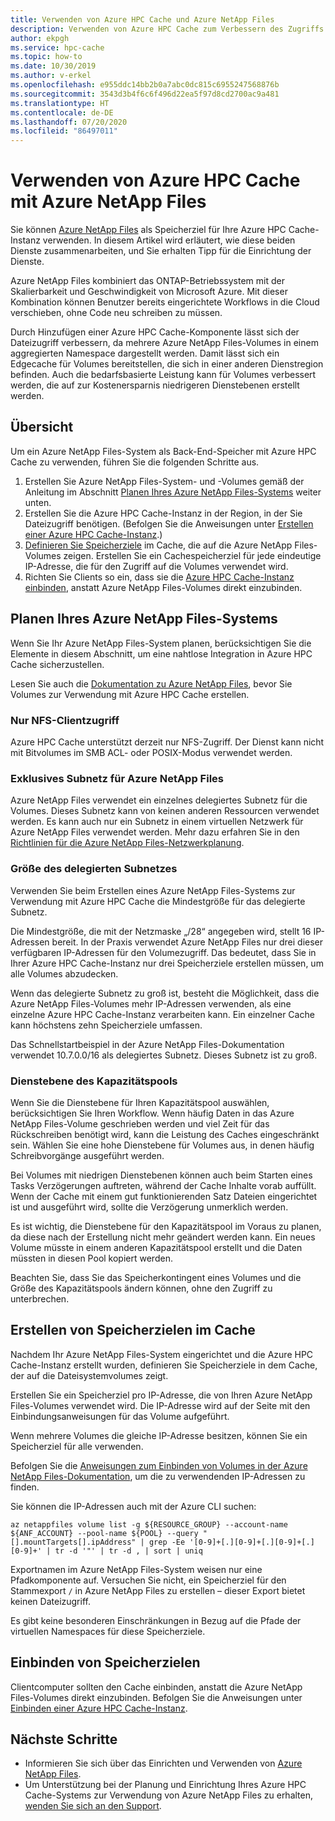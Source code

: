 ```yaml
---
title: Verwenden von Azure HPC Cache und Azure NetApp Files
description: Verwenden von Azure HPC Cache zum Verbessern des Zugriffs auf mit Azure NetApp Files gespeicherte Daten
author: ekpgh
ms.service: hpc-cache
ms.topic: how-to
ms.date: 10/30/2019
ms.author: v-erkel
ms.openlocfilehash: e955ddc14bb2b0a7abc0dc815c6955247568876b
ms.sourcegitcommit: 3543d3b4f6c6f496d22ea5f97d8cd2700ac9a481
ms.translationtype: HT
ms.contentlocale: de-DE
ms.lasthandoff: 07/20/2020
ms.locfileid: "86497011"
---
```

# <a name="use-azure-hpc-cache-with-azure-netapp-files"></a>Verwenden von Azure HPC Cache mit Azure NetApp Files

Sie können [Azure NetApp Files](https://azure.microsoft.com/services/netapp/) als Speicherziel für Ihre Azure HPC Cache-Instanz verwenden. In diesem Artikel wird erläutert, wie diese beiden Dienste zusammenarbeiten, und Sie erhalten Tipp für die Einrichtung der Dienste.

Azure NetApp Files kombiniert das ONTAP-Betriebssystem mit der Skalierbarkeit und Geschwindigkeit von Microsoft Azure. Mit dieser Kombination können Benutzer bereits eingerichtete Workflows in die Cloud verschieben, ohne Code neu schreiben zu müssen.

Durch Hinzufügen einer Azure HPC Cache-Komponente lässt sich der Dateizugriff verbessern, da mehrere Azure NetApp Files-Volumes in einem aggregierten Namespace dargestellt werden. Damit lässt sich ein Edgecache für Volumes bereitstellen, die sich in einer anderen Dienstregion befinden. Auch die bedarfsbasierte Leistung kann für Volumes verbessert werden, die auf zur Kostenersparnis niedrigeren Dienstebenen erstellt werden.

## <a name="overview"></a>Übersicht

Um ein Azure NetApp Files-System als Back-End-Speicher mit Azure HPC Cache zu verwenden, führen Sie die folgenden Schritte aus.

1. Erstellen Sie Azure NetApp Files-System- und -Volumes gemäß der Anleitung im Abschnitt [Planen Ihres Azure NetApp Files-Systems](#plan-your-azure-netapp-files-system) weiter unten.
1. Erstellen Sie die Azure HPC Cache-Instanz in der Region, in der Sie Dateizugriff benötigen. (Befolgen Sie die Anweisungen unter [Erstellen einer Azure HPC Cache-Instanz](hpc-cache-create.md).)
1. [Definieren Sie Speicherziele](#create-storage-targets-in-the-cache) im Cache, die auf die Azure NetApp Files-Volumes zeigen. Erstellen Sie ein Cachespeicherziel für jede eindeutige IP-Adresse, die für den Zugriff auf die Volumes verwendet wird.
1. Richten Sie Clients so ein, dass sie die [Azure HPC Cache-Instanz einbinden](#mount-storage-targets), anstatt Azure NetApp Files-Volumes direkt einzubinden.

## <a name="plan-your-azure-netapp-files-system"></a>Planen Ihres Azure NetApp Files-Systems

Wenn Sie Ihr Azure NetApp Files-System planen, berücksichtigen Sie die Elemente in diesem Abschnitt, um eine nahtlose Integration in Azure HPC Cache sicherzustellen.

Lesen Sie auch die [Dokumentation zu Azure NetApp Files](../azure-netapp-files/index.yml), bevor Sie Volumes zur Verwendung mit Azure HPC Cache erstellen.

### <a name="nfs-client-access-only"></a>Nur NFS-Clientzugriff

Azure HPC Cache unterstützt derzeit nur NFS-Zugriff. Der Dienst kann nicht mit Bitvolumes im SMB ACL- oder POSIX-Modus verwendet werden.

### <a name="exclusive-subnet-for-azure-netapp-files"></a>Exklusives Subnetz für Azure NetApp Files

Azure NetApp Files verwendet ein einzelnes delegiertes Subnetz für die Volumes. Dieses Subnetz kann von keinen anderen Ressourcen verwendet werden. Es kann auch nur ein Subnetz in einem virtuellen Netzwerk für Azure NetApp Files verwendet werden. Mehr dazu erfahren Sie in den [Richtlinien für die Azure NetApp Files-Netzwerkplanung](../azure-netapp-files/azure-netapp-files-network-topologies.md).

### <a name="delegated-subnet-size"></a>Größe des delegierten Subnetzes

Verwenden Sie beim Erstellen eines Azure NetApp Files-Systems zur Verwendung mit Azure HPC Cache die Mindestgröße für das delegierte Subnetz.

Die Mindestgröße, die mit der Netzmaske „/28“ angegeben wird, stellt 16 IP-Adressen bereit. In der Praxis verwendet Azure NetApp Files nur drei dieser verfügbaren IP-Adressen für den Volumezugriff. Das bedeutet, dass Sie in Ihrer Azure HPC Cache-Instanz nur drei Speicherziele erstellen müssen, um alle Volumes abzudecken.

Wenn das delegierte Subnetz zu groß ist, besteht die Möglichkeit, dass die Azure NetApp Files-Volumes mehr IP-Adressen verwenden, als eine einzelne Azure HPC Cache-Instanz verarbeiten kann. Ein einzelner Cache kann höchstens zehn Speicherziele umfassen.

Das Schnellstartbeispiel in der Azure NetApp Files-Dokumentation verwendet 10.7.0.0/16 als delegiertes Subnetz. Dieses Subnetz ist zu groß.

### <a name="capacity-pool-service-level"></a>Dienstebene des Kapazitätspools

Wenn Sie die Dienstebene für Ihren Kapazitätspool auswählen, berücksichtigen Sie Ihren Workflow. Wenn häufig Daten in das Azure NetApp Files-Volume geschrieben werden und viel Zeit für das Rückschreiben benötigt wird, kann die Leistung des Caches eingeschränkt sein. Wählen Sie eine hohe Dienstebene für Volumes aus, in denen häufig Schreibvorgänge ausgeführt werden.

Bei Volumes mit niedrigen Dienstebenen können auch beim Starten eines Tasks Verzögerungen auftreten, während der Cache Inhalte vorab auffüllt. Wenn der Cache mit einem gut funktionierenden Satz Dateien eingerichtet ist und ausgeführt wird, sollte die Verzögerung unmerklich werden.

Es ist wichtig, die Dienstebene für den Kapazitätspool im Voraus zu planen, da diese nach der Erstellung nicht mehr geändert werden kann. Ein neues Volume müsste in einem anderen Kapazitätspool erstellt und die Daten müssten in diesen Pool kopiert werden.

Beachten Sie, dass Sie das Speicherkontingent eines Volumes und die Größe des Kapazitätspools ändern können, ohne den Zugriff zu unterbrechen.

## <a name="create-storage-targets-in-the-cache"></a>Erstellen von Speicherzielen im Cache

Nachdem Ihr Azure NetApp Files-System eingerichtet und die Azure HPC Cache-Instanz erstellt wurden, definieren Sie Speicherziele in dem Cache, der auf die Dateisystemvolumes zeigt.

Erstellen Sie ein Speicherziel pro IP-Adresse, die von Ihren Azure NetApp Files-Volumes verwendet wird. Die IP-Adresse wird auf der Seite mit den Einbindungsanweisungen für das Volume aufgeführt.

Wenn mehrere Volumes die gleiche IP-Adresse besitzen, können Sie ein Speicherziel für alle verwenden.  

Befolgen Sie die [Anweisungen zum Einbinden von Volumes in der Azure NetApp Files-Dokumentation](../azure-netapp-files/azure-netapp-files-mount-unmount-volumes-for-virtual-machines.md), um die zu verwendenden IP-Adressen zu finden.

Sie können die IP-Adressen auch mit der Azure CLI suchen:

```azurecli
az netappfiles volume list -g ${RESOURCE_GROUP} --account-name ${ANF_ACCOUNT} --pool-name ${POOL} --query "[].mountTargets[].ipAddress" | grep -Ee '[0-9]+[.][0-9]+[.][0-9]+[.][0-9]+' | tr -d '"' | tr -d , | sort | uniq
```

Exportnamen im Azure NetApp Files-System weisen nur eine Pfadkomponente auf. Versuchen Sie nicht, ein Speicherziel für den Stammexport ``/`` in Azure NetApp Files zu erstellen – dieser Export bietet keinen Dateizugriff.

Es gibt keine besonderen Einschränkungen in Bezug auf die Pfade der virtuellen Namespaces für diese Speicherziele.

## <a name="mount-storage-targets"></a>Einbinden von Speicherzielen

Clientcomputer sollten den Cache einbinden, anstatt die Azure NetApp Files-Volumes direkt einzubinden. Befolgen Sie die Anweisungen unter [Einbinden einer Azure HPC Cache-Instanz](hpc-cache-mount.md).

## <a name="next-steps"></a>Nächste Schritte

* Informieren Sie sich über das Einrichten und Verwenden von [Azure NetApp Files](../azure-netapp-files/index.yml).
* Um Unterstützung bei der Planung und Einrichtung Ihres Azure HPC Cache-Systems zur Verwendung von Azure NetApp Files zu erhalten, [wenden Sie sich an den Support](hpc-cache-support-ticket.md).
